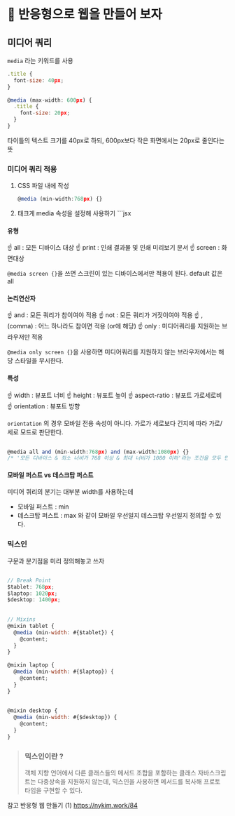 # 💪 반응형으로 웹을 만들어 보자

## 미디어 쿼리
`media` 라는 키워드를 사용
```jsx 
.title {
  font-size: 40px;
}
 
@media (max-width: 600px) {
  .title {
    font-size: 20px;
  }
}
```
타이틀의 텍스트 크기를 40px로 하되, 600px보다 작은 화면에서는 20px로 줄인다는 뜻

### 미디어 쿼리 적용
1. CSS 파일 내에 작성
   ```jsx
   @media (min-width:768px) {}
   ```

2. <link> 태크게 media 속성을 설정해 사용하기
   ```jsx
   <link rel="stylesheet" media="all and (min-width:1200px)" href="desktop.css" >
   <link rel="stylesheet" media="all and (min-width:768px) and (max-width:1199px)" href="laptop.css" 
   ```
   
 #### 유형
 ☝️ all : 모든 디바이스 대상
 ☝️ print : 인쇄 결과물 및 인쇄 미리보기 문서
 ☝️ screen : 화면대상
 
 `@media screen {}`을 쓰면 스크린이 있는 디바이스에서만 적용이 된다.
 default 값은 all
 
 #### 논리연산자
 ☝️ and : 모든 쿼리가 참이여야 적용
 ☝️ not : 모든 쿼리가 거짓이여야 적용
 ☝️ , (comma) : 어느 하나라도 참이면 적용 (or에 해당)
 ☝️ only : 	미디어쿼리를 지원하는 브라우저만 적용
 
 `@media only screen {}`을 사용하면 미디어쿼리를 지원하지 않는 브라우저에서는 해당 스타일을 무시한다.
 <br />
 
#### 특성
☝️ width : 뷰포트 너비
☝️ height : 뷰포트 높이
☝️ aspect-ratio : 뷰포트 가로세로비
☝️ orientation : 뷰포트 방향
 
 `orientation` 의 경우 모바일 전용 속성이 아니다.
 가로가 세로보다 긴지에 따라 가로/세로 모드로 판단한다.
 
 ```jsx
 	
@media all and (min-width:768px) and (max-width:1080px) {}
/* '모든 디바이스 & 최소 너비가 768 이상 & 최대 너비가 1080 이하'라는 조건을 모두 만족할 때 */
```

#### 모바일 퍼스트 vs 데스크탑 퍼스트
미디어 쿼리의 분기는 대부분 width를 사용하는데 
- 모바일 퍼스트 : min
- 데스크탑 퍼스트 : max
와 같이 모바일 우선일지 데스크탑 우선일지 정의할 수 있다.


### 믹스인
구문과 분기점을 미리 정의해놓고 쓰자
```jsx

// Break Point
$tablet: 768px;
$laptop: 1020px;
$desktop: 1400px;
 
 
// Mixins
@mixin tablet {
  @media (min-width: #{$tablet}) {
    @content;
  }
}
 
@mixin laptop {
  @media (min-width: #{$laptop}) {
    @content;
  }
}
 
 
@mixin desktop {
  @media (min-width: #{$desktop}) {
    @content;
  }
}
```

> ### 믹스인이란 ?
> 객체 지향 언어에서 다른 클래스들의 메서드 조합을 포함하는 클래스
> 자바스크립트는 다중상속을 지원하지 않는데, 믹스인을 사용하면 메서드를 복사해 프로토 타입을 구현할 수 있다.

참고 반응형 웹 만들기 (1) https://nykim.work/84
   

